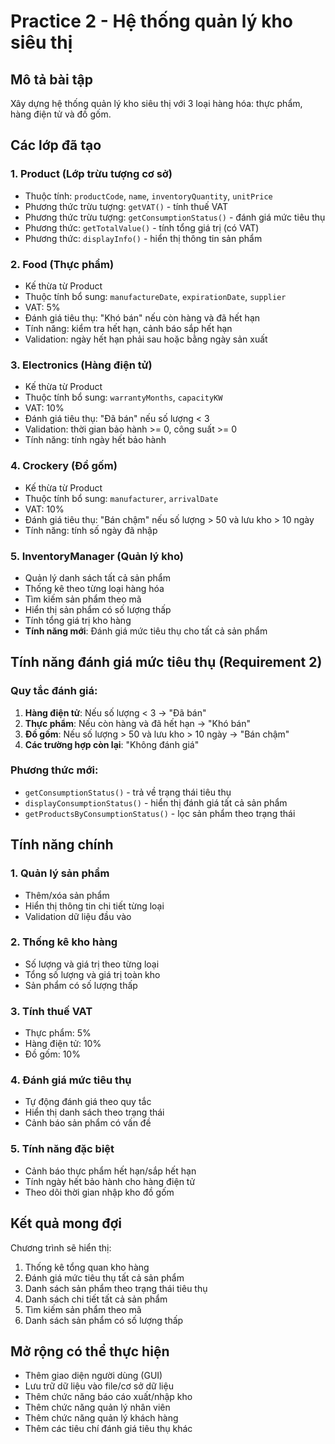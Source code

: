 # Practice 2 - Hệ thống quản lý kho siêu thị

## Mô tả bài tập

Xây dựng hệ thống quản lý kho siêu thị với 3 loại hàng hóa: thực phẩm, hàng điện tử và đồ gốm.

## Các lớp đã tạo

### 1. Product (Lớp trừu tượng cơ sở)

- Thuộc tính: `productCode`, `name`, `inventoryQuantity`, `unitPrice`
- Phương thức trừu tượng: `getVAT()` - tính thuế VAT
- Phương thức trừu tượng: `getConsumptionStatus()` - đánh giá mức tiêu thụ
- Phương thức: `getTotalValue()` - tính tổng giá trị (có VAT)
- Phương thức: `displayInfo()` - hiển thị thông tin sản phẩm

### 2. Food (Thực phẩm)

- Kế thừa từ Product
- Thuộc tính bổ sung: `manufactureDate`, `expirationDate`, `supplier`
- VAT: 5%
- Đánh giá tiêu thụ: "Khó bán" nếu còn hàng và đã hết hạn
- Tính năng: kiểm tra hết hạn, cảnh báo sắp hết hạn
- Validation: ngày hết hạn phải sau hoặc bằng ngày sản xuất

### 3. Electronics (Hàng điện tử)

- Kế thừa từ Product
- Thuộc tính bổ sung: `warrantyMonths`, `capacityKW`
- VAT: 10%
- Đánh giá tiêu thụ: "Đã bán" nếu số lượng < 3
- Validation: thời gian bảo hành >= 0, công suất >= 0
- Tính năng: tính ngày hết bảo hành

### 4. Crockery (Đồ gốm)

- Kế thừa từ Product
- Thuộc tính bổ sung: `manufacturer`, `arrivalDate`
- VAT: 10%
- Đánh giá tiêu thụ: "Bán chậm" nếu số lượng > 50 và lưu kho > 10 ngày
- Tính năng: tính số ngày đã nhập

### 5. InventoryManager (Quản lý kho)

- Quản lý danh sách tất cả sản phẩm
- Thống kê theo từng loại hàng hóa
- Tìm kiếm sản phẩm theo mã
- Hiển thị sản phẩm có số lượng thấp
- Tính tổng giá trị kho hàng
- **Tính năng mới**: Đánh giá mức tiêu thụ cho tất cả sản phẩm

## Tính năng đánh giá mức tiêu thụ (Requirement 2)

### Quy tắc đánh giá:

1. **Hàng điện tử**: Nếu số lượng < 3 → "Đã bán"
2. **Thực phẩm**: Nếu còn hàng và đã hết hạn → "Khó bán"
3. **Đồ gốm**: Nếu số lượng > 50 và lưu kho > 10 ngày → "Bán chậm"
4. **Các trường hợp còn lại**: "Không đánh giá"

### Phương thức mới:

- `getConsumptionStatus()` - trả về trạng thái tiêu thụ
- `displayConsumptionStatus()` - hiển thị đánh giá tất cả sản phẩm
- `getProductsByConsumptionStatus()` - lọc sản phẩm theo trạng thái

## Tính năng chính

### 1. Quản lý sản phẩm

- Thêm/xóa sản phẩm
- Hiển thị thông tin chi tiết từng loại
- Validation dữ liệu đầu vào

### 2. Thống kê kho hàng

- Số lượng và giá trị theo từng loại
- Tổng số lượng và giá trị toàn kho
- Sản phẩm có số lượng thấp

### 3. Tính thuế VAT

- Thực phẩm: 5%
- Hàng điện tử: 10%
- Đồ gốm: 10%

### 4. Đánh giá mức tiêu thụ

- Tự động đánh giá theo quy tắc
- Hiển thị danh sách theo trạng thái
- Cảnh báo sản phẩm có vấn đề

### 5. Tính năng đặc biệt

- Cảnh báo thực phẩm hết hạn/sắp hết hạn
- Tính ngày hết bảo hành cho hàng điện tử
- Theo dõi thời gian nhập kho đồ gốm

## Kết quả mong đợi

Chương trình sẽ hiển thị:

1. Thống kê tổng quan kho hàng
2. Đánh giá mức tiêu thụ tất cả sản phẩm
3. Danh sách sản phẩm theo trạng thái tiêu thụ
4. Danh sách chi tiết tất cả sản phẩm
5. Tìm kiếm sản phẩm theo mã
6. Danh sách sản phẩm có số lượng thấp

## Mở rộng có thể thực hiện

- Thêm giao diện người dùng (GUI)
- Lưu trữ dữ liệu vào file/cơ sở dữ liệu
- Thêm chức năng báo cáo xuất/nhập kho
- Thêm chức năng quản lý nhân viên
- Thêm chức năng quản lý khách hàng
- Thêm các tiêu chí đánh giá tiêu thụ khác
